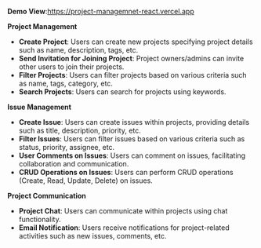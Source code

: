 **Demo View**:https://project-managemnet-react.vercel.app

**Project Management**

- **Create Project**: Users can create new projects specifying project details such as name, description, tags, etc.
- **Send Invitation for Joining Project**: Project owners/admins can invite other users to join their projects.
- **Filter Projects**: Users can filter projects based on various criteria such as name, tags, category, etc.
- **Search Projects**: Users can search for projects using keywords.

**Issue Management**

- **Create Issue**: Users can create issues within projects, providing details such as title, description, priority, etc.
- **Filter Issues**: Users can filter issues based on various criteria such as status, priority, assignee, etc.
- **User Comments on Issues**: Users can comment on issues, facilitating collaboration and communication.
- **CRUD Operations on Issues**: Users can perform CRUD operations (Create, Read, Update, Delete) on issues.

**Project Communication**

- **Project Chat**: Users can communicate within projects using chat functionality.
- **Email Notification**: Users receive notifications for project-related activities such as new issues, comments, etc.
